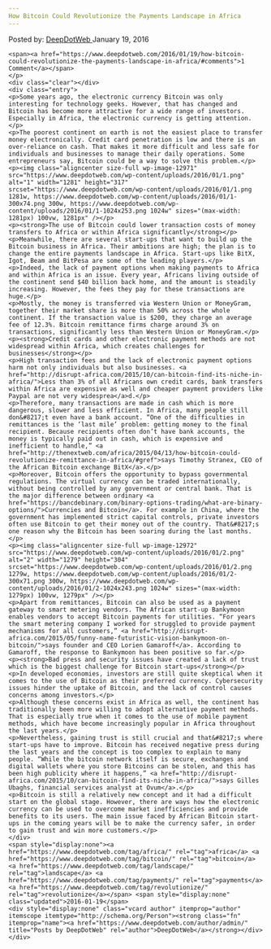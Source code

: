 ```yaml
---
How Bitcoin Could Revolutionize the Payments Landscape in Africa
---
```

<article class="post-listing post-12970 post type-post status-publish format-standard has-post-thumbnail hentry  tag-africa tag-bitcoin tag-landscape tag-payments tag-revolutionize">
    <div class="post-inner">
        <span>Posted by: <a href="https://www.deepdotweb.com/author/admin/" title="">DeepDotWeb </a></span>
    <span>January 19, 2016</span>
    
    <span><a href="https://www.deepdotweb.com/2016/01/19/how-bitcoin-could-revolutionize-the-payments-landscape-in-africa/#comments">1 Comment</a></span>
    </p>
    <div class="clear"></div>
    <div class="entry">
    <p>Some years ago, the electronic currency Bitcoin was only interesting for technology geeks. However, that has changed and Bitcoin has become more attractive for a wide range of investors. Especially in Africa, the electronic currency is getting attention.</p>
    <p>The poorest continent on earth is not the easiest place to transfer money electronically. Credit card penetration is low and there is an over-reliance on cash. That makes it more difficult and less safe for individuals and businesses to manage their daily operations. Some entrepreneurs say, Bitcoin could be a way to solve this problem.</p>
    <p><img class="aligncenter size-full wp-image-12971" src="https://www.deepdotweb.com/wp-content/uploads/2016/01/1.png" alt="1" width="1281" height="317" srcset="https://www.deepdotweb.com/wp-content/uploads/2016/01/1.png 1281w, https://www.deepdotweb.com/wp-content/uploads/2016/01/1-300x74.png 300w, https://www.deepdotweb.com/wp-content/uploads/2016/01/1-1024x253.png 1024w" sizes="(max-width: 1281px) 100vw, 1281px" /></p>
    <p><strong>The use of Bitcoin could lower transaction costs of money transfers to Africa or within Africa significantly</strong></p>
    <p>Meanwhile, there are several start-ups that want to build up the Bitcoin business in Africa. Their ambitions are high; the plan is to change the entire payments landscape in Africa. Start-ups like BitX, Igot, Beam and BitPesa are some of the leading players.</p>
    <p>Indeed, the lack of payment options when making payments to Africa and within Africa is an issue. Every year, Africans living outside of the continent send $40 billion back home, and the amount is steadily increasing. However, the fees they pay for these transactions are huge.</p>
    <p>Mostly, the money is transferred via Western Union or MoneyGram, together their market share is more than 50% across the whole continent. If the transaction value is $200, they charge an average fee of 12.3%. Bitcoin remittance firms charge around 3% on transactions, significantly less than Western Union or MoneyGram.</p>
    <p><strong>Credit cards and other electronic payment methods are not widespread within Africa, which creates challenges for businesses</strong></p>
    <p>High transaction fees and the lack of electronic payment options harm not only individuals but also businesses. <a href="http://disrupt-africa.com/2015/10/can-bitcoin-find-its-niche-in-africa/">Less than 3% of all Africans own credit cards, bank transfers within Africa are expensive as well and cheaper payment providers like Paypal are not very widesprea</a>d.</p>
    <p>Therefore, many transactions are made in cash which is more dangerous, slower and less efficient. In Africa, many people still don&#8217;t even have a bank account. “One of the difficulties in remittances is the ‘last mile’ problem: getting money to the final recipient. Because recipients often don’t have bank accounts, the money is typically paid out in cash, which is expensive and inefficient to handle,” <a href="http://thenextweb.com/africa/2015/04/13/how-bitcoin-could-revolutionize-remittance-in-africa/#gref">says Timothy Stranex, CEO of the African Bitcoin exchange BitX</a>.</p>
    <p>Moreover, Bitcoin offers the opportunity to bypass governmental regulations. The virtual currency can be traded internationally, without being controlled by any government or central bank. That is the major difference between ordinary <a href="https://bancdebinary.com/binary-options-trading/what-are-binary-options/">Currencies and Bitcoin</a>. For example in China, where the government has implemented strict capital controls, private investors often use Bitcoin to get their money out of the country. That&#8217;s one reason why the Bitcoin has been soaring during the last months.</p>
    <p><img class="aligncenter size-full wp-image-12972" src="https://www.deepdotweb.com/wp-content/uploads/2016/01/2.png" alt="2" width="1279" height="304" srcset="https://www.deepdotweb.com/wp-content/uploads/2016/01/2.png 1279w, https://www.deepdotweb.com/wp-content/uploads/2016/01/2-300x71.png 300w, https://www.deepdotweb.com/wp-content/uploads/2016/01/2-1024x243.png 1024w" sizes="(max-width: 1279px) 100vw, 1279px" /></p>
    <p>Apart from remittances, Bitcoin can also be used as a payment gateway to smart metering vendors. The African start-up Bankymoon enables vendors to accept Bitcoin payments for utilities. “For years the smart metering company I worked for struggled to provide payment mechanisms for all customers,” <a href="http://disrupt-africa.com/2015/05/funny-name-futuristic-vision-bankymoon-on-bitcoin/">says founder and CEO Lorien Gamaroff</a>. According to Gamaroff, the response to Bankymoon has been positive so far.</p>
    <p><strong>Bad press and security issues have created a lack of trust which is the biggest challenge for Bitcoin start-ups</strong></p>
    <p>In developed economies, investors are still quite skeptical when it comes to the use of Bitcoin as their preferred currency. Cybersecurity issues hinder the uptake of Bitcoin, and the lack of control causes concerns among investors.</p>
    <p>Although these concerns exist in Africa as well, the continent has traditionally been more willing to adopt alternative payment methods. That is especially true when it comes to the use of mobile payment methods, which have become increasingly popular in Africa throughout the last years.</p>
    <p>Nevertheless, gaining trust is still crucial and that&#8217;s where start-ups have to improve. Bitcoin has received negative press during the last years and the concept is too complex to explain to many people. “While the bitcoin network itself is secure, exchanges and digital wallets where you store Bitcoins can be stolen, and this has been high publicity where it happens,” <a href="http://disrupt-africa.com/2015/10/can-bitcoin-find-its-niche-in-africa/">says Gilles Ubaghs, financial services analyst at Ovum</a>.</p>
    <p>Bitcoin is still a relatively new concept and it had a difficult start on the global stage. However, there are ways how the electronic currency can be used to overcome market inefficiencies and provide benefits to its users. The main issue faced by African Bitcoin start-ups in the coming years will be to make the currency safer, in order to gain trust and win more customers.</p>
    </div>
    <span style="display:none"><a href="https://www.deepdotweb.com/tag/africa/" rel="tag">africa</a> <a href="https://www.deepdotweb.com/tag/bitcoin/" rel="tag">bitcoin</a> <a href="https://www.deepdotweb.com/tag/landscape/" rel="tag">landscape</a> <a href="https://www.deepdotweb.com/tag/payments/" rel="tag">payments</a> <a href="https://www.deepdotweb.com/tag/revolutionize/" rel="tag">revolutionize</a></span> <span style="display:none" class="updated">2016-01-19</span>
    <div style="display:none" class="vcard author" itemprop="author" itemscope itemtype="http://schema.org/Person"><strong class="fn" itemprop="name"><a href="https://www.deepdotweb.com/author/admin/" title="Posts by DeepDotWeb" rel="author">DeepDotWeb</a></strong></div>
    </div>
</article>

